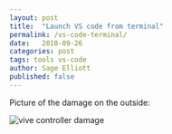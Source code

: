 ```yaml
---
layout: post
title:  "Launch VS code from terminal"
permalink: /vs-code-terminal/
date:   2018-09-26
categories: post
tags: tools vs-code
author: Sage Elliott
published: false
---
```




Picture of the damage on the outside:

![vive controller damage](../img/1vive.jpg) 